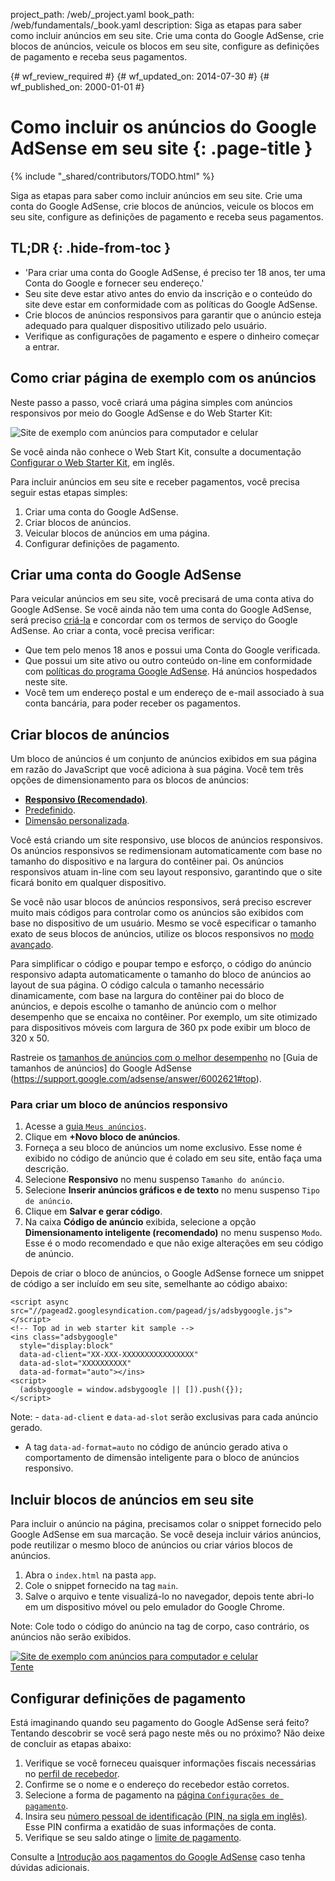 project_path: /web/_project.yaml
book_path: /web/fundamentals/_book.yaml
description: Siga as etapas para saber como incluir anúncios em seu site. Crie uma conta do Google AdSense, crie blocos de anúncios, veicule os blocos em seu site, configure as definições de pagamento e receba seus pagamentos.

{# wf_review_required #}
{# wf_updated_on: 2014-07-30 #}
{# wf_published_on: 2000-01-01 #}

# Como incluir os anúncios do Google AdSense em seu site {: .page-title }

{% include "_shared/contributors/TODO.html" %}



Siga as etapas para saber como incluir anúncios em seu site. Crie uma conta do Google AdSense, crie blocos de anúncios, veicule os blocos em seu site, configure as definições de pagamento e receba seus pagamentos.


## TL;DR {: .hide-from-toc }
- 'Para criar uma conta do Google AdSense, é preciso ter 18 anos, ter uma Conta do Google e fornecer seu endereço.'
- Seu site deve estar ativo antes do envio da inscrição e o conteúdo do site deve estar em conformidade com as políticas do Google AdSense.
- Crie blocos de anúncios responsivos para garantir que o anúncio esteja adequado para qualquer dispositivo utilizado pelo usuário.
- Verifique as configurações de pagamento e espere o dinheiro começar a entrar.


## Como criar página de exemplo com os anúncios

Neste passo a passo, você criará uma página simples com anúncios responsivos por meio do Google AdSense e do Web Starter Kit:

<img src="images/ad-ss-600.png" sizes="100vw" 
  srcset="images/ad-ss-1200.png 1200w, 
          images/ad-ss-900.png 900w,
          images/ad-ss-600.png 600w, 
          images/ad-ss-300.png 300w" 
  alt="Site de exemplo com anúncios para computador e celular">

Se você ainda não conhece o Web Start Kit, consulte a documentação [Configurar o Web Starter Kit]({{site.fundamentals}}/tools/setup/setup_kit.html), em inglês.

Para incluir anúncios em seu site e receber pagamentos, você precisa seguir estas etapas simples:

1. Criar uma conta do Google AdSense.
2. Criar blocos de anúncios.
3. Veicular blocos de anúncios em uma página.
4. Configurar definições de pagamento.

## Criar uma conta do Google AdSense
Para veicular anúncios em seu site, você precisará de uma conta ativa do Google AdSense. Se você ainda não tem uma conta do Google AdSense, será preciso [criá-la](https://www.google.com/adsense/) e concordar com os termos de serviço do Google AdSense.  Ao criar a conta, você precisa verificar:

* Que tem pelo menos 18 anos e possui uma Conta do Google verificada.
* Que possui um site ativo ou outro conteúdo on-line em conformidade com
[políticas do programa Google AdSense](https://support.google.com/adsense/answer/48182). Há anúncios hospedados neste site.
* Você tem um endereço postal e um endereço de e-mail associado à sua conta bancária, para poder receber os pagamentos.

## Criar blocos de anúncios

Um bloco de anúncios é um conjunto de anúncios exibidos em sua página em razão do JavaScript que você adiciona à sua página.  Você tem três opções de dimensionamento para os blocos de anúncios:

* **[Responsivo (Recomendado)](https://support.google.com/adsense/answer/3213689)**. 
* [Predefinido](https://support.google.com/adsense/answer/6002621).
* [Dimensão personalizada](https://support.google.com/adsense/answer/3289364).

Você está criando um site responsivo, use blocos de anúncios responsivos.
Os anúncios responsivos se redimensionam automaticamente com base no tamanho do dispositivo e na largura do contêiner pai.
Os anúncios responsivos atuam in-line com seu layout responsivo, garantindo que o site ficará bonito em qualquer dispositivo.

Se você não usar blocos de anúncios responsivos, será preciso escrever muito mais códigos para controlar como os anúncios são exibidos com base no dispositivo de um usuário. Mesmo se você especificar o tamanho exato de seus blocos de anúncios, utilize os blocos responsivos no [modo avançado]({{site.fundamentals}}/monetization/ads/customize-ads.html#what-if-responsive-sizing-isnt-enough).

Para simplificar o código e poupar tempo e esforço, o código do anúncio responsivo adapta automaticamente o tamanho do bloco de anúncios ao layout de sua página. 
O código calcula o tamanho necessário dinamicamente, com base na largura do contêiner pai do bloco de anúncios, e depois escolhe o tamanho de anúncio com o melhor desempenho que se encaixa no contêiner.
Por exemplo, um site otimizado para dispositivos móveis com largura de 360 px pode exibir um bloco de 320 x 50.

Rastreie os [tamanhos de anúncios com o melhor desempenho](https://support.google.com/adsense/answer/6002621#top) no [Guia de tamanhos de anúncios] do Google AdSense (https://support.google.com/adsense/answer/6002621#top).

### Para criar um bloco de anúncios responsivo

1. Acesse a [guia `Meus anúncios`](https://www.google.com/adsense/app#myads-springboard).
2. Clique em <strong>+Novo bloco de anúncios</strong>.
3. Forneça a seu bloco de anúncios um nome exclusivo. Esse nome é exibido no código de anúncio que é colado em seu site, então faça uma descrição.
4. Selecione <strong>Responsivo</strong> no menu suspenso `Tamanho do anúncio`.
5. Selecione <strong>Inserir anúncios gráficos e de texto</strong> no menu suspenso `Tipo de anúncio`.
6. Clique em <strong>Salvar e gerar código</strong>.
7. Na caixa <strong>Código de anúncio</strong> exibida, selecione a opção <strong>Dimensionamento inteligente (recomendado)</strong> no menu suspenso `Modo`. 
Esse é o modo recomendado e que não exige alterações em seu código de anúncio.

Depois de criar o bloco de anúncios, o Google AdSense fornece um snippet de código a ser incluído em seu site, semelhante ao código abaixo:


    <script async src="//pagead2.googlesyndication.com/pagead/js/adsbygoogle.js"></script>
    <!-- Top ad in web starter kit sample -->
    <ins class="adsbygoogle"
      style="display:block"
      data-ad-client="XX-XXX-XXXXXXXXXXXXXXXX"
      data-ad-slot="XXXXXXXXXX"
      data-ad-format="auto"></ins>
    <script>
      (adsbygoogle = window.adsbygoogle || []).push({});
    </script>
    

<!-- TODO: Verify note type! -->
Note: - <code>data-ad-client</code> e <code>data-ad-slot</code> serão exclusivas para cada anúncio gerado.
- A tag <code>data-ad-format=auto</code> no código de anúncio gerado ativa o comportamento de dimensão inteligente para o bloco de anúncios responsivo.


## Incluir blocos de anúncios em seu site

Para incluir o anúncio na página, precisamos colar o snippet fornecido pelo Google AdSense em sua marcação.  Se você deseja incluir vários anúncios, pode reutilizar o mesmo bloco de anúncios ou criar vários blocos de anúncios.

1. Abra o `index.html` na pasta `app`.
2. Cole o snippet fornecido na tag `main`.
3. Salve o arquivo e tente visualizá-lo no navegador, depois tente abri-lo em um dispositivo móvel ou pelo emulador do Google Chrome.

<!-- TODO: Verify note type! -->
Note: Cole todo o código do anúncio na tag de corpo, caso contrário, os anúncios não serão exibidos.

<div>
  <a href="/web/fundamentals/resources/samples/monetization/ads/">
    <img src="images/ad-ss-600.png" sizes="100vw" 
      srcset="images/ad-ss-1200.png 1200w, 
              images/ad-ss-900.png 900w,
              images/ad-ss-600.png 600w, 
              images/ad-ss-300.png 300w" 
      alt="Site de exemplo com anúncios para computador e celular">
    <br>
    Tente
  </a>
</div>

## Configurar definições de pagamento

Está imaginando quando seu pagamento do Google AdSense será feito? Tentando descobrir se você será pago neste mês ou no próximo? Não deixe de concluir as etapas abaixo:

1. Verifique se você forneceu quaisquer informações fiscais necessárias no [perfil de recebedor](https://www.google.com/adsense/app#payments3/h=BILLING_PROFILE). 
2. Confirme se o nome e o endereço do recebedor estão corretos.
3. Selecione a forma de pagamento na [página `Configurações de pagamento`](https://www.google.com/adsense/app#payments3/h=ACCOUNT_SETTINGS).
4. Insira seu [número pessoal de identificação (PIN, na sigla em inglês)](https://support.google.com/adsense/answer/157667). Esse PIN confirma a exatidão de suas informações de conta.
5. Verifique se seu saldo atinge o [limite de pagamento](https://support.google.com/adsense/answer/1709871). 

Consulte a [Introdução aos pagamentos do Google AdSense](https://support.google.com/adsense/answer/1709858) caso tenha dúvidas adicionais.


